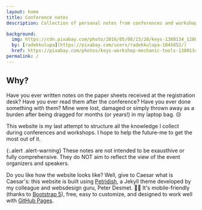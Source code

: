 ```yaml
---
layout: home
title: Conference notes
description: Collection of personal notes from conferences and workshops

background:
  img: https://cdn.pixabay.com/photo/2016/05/08/23/20/keys-1380134_1280.jpg
  by: [radekkulupa](https://pixabay.com/users/radekkulupa-1045852/)
  href: https://pixabay.com/photos/keys-workshop-mechanic-tools-1380134/
permalink: /
---
```


## Why?

Have you ever written notes on the paper sheets received at the registration desk? Have you ever read them after the conference? Have you ever done something with them? Mine were lost, damaged or simply thrown away as a burden after being dragged for months (or years!) in my laptop bag. :unamused:

This website is my last attempt to structure all the knowledge I collect during conferences and workshops. I hope to help the future-me to get the most out of it.

{:.alert .alert-warning}
These notes are not intended to be exausthive or fully comprehensive. They do NOT aim to reflect the view of the event organizers and speakers.


Do you like how the website looks like? Well, give to Caesar what is Caesar's: this website is built using [Petridish](https://github.com/peterdesmet/petridish), a Jekyll theme developed by my colleague and websdesign guru, Peter Desmet. 👩‍🔬 It's mobile-friendly (thanks to [Bootstrap 5](https://getbootstrap.com/docs/5.1/)), free, easy to customize, and designed to work well with [GitHub Pages](https://pages.github.com/).


